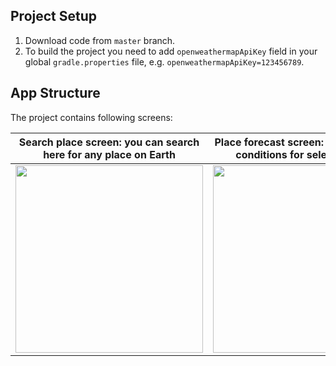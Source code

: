 ## Project Setup

1. Download code from `master` branch.
2. To build the project you need to add `openweathermapApiKey` field in your global `gradle.properties` file, e.g. `openweathermapApiKey=123456789`.

## App Structure

The project contains following screens:

|                     Search place screen: you can search here for any place on Earth                     |                   Place forecast screen: check weather conditions for selected place                    |
|:-------------------------------------------------------------------------------------------------------:|:-------------------------------------------------------------------------------------------------------:|
| <img src="https://github.com/user-attachments/assets/a25c9f8a-4f2b-4f90-b398-1d97ad2c839c" width="300"> | <img src="https://github.com/user-attachments/assets/80bcdb39-403e-499d-8f2f-4dc65b1fdf10" width="300"> |
